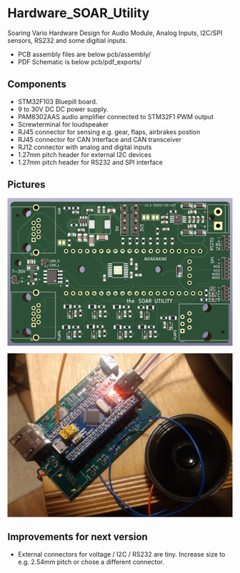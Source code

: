 # Hardware_SOAR_Utility
Soaring Vario Hardware Design for Audio Module, Analog Inputs, I2C/SPI sensors, RS232 and some digitial inputs. 
- PCB assembly files are below pcb/assembly/
- PDF Schematic is below pcb/pdf_exports/ 

## Components
- STM32F103 Bluepill board.
- 9 to 30V DC DC power supply.
- PAM8302AAS  audio amplifier connected to STM32F1 PWM output
- Screwterminal for loudspeaker
- RJ45 connector for sensing e.g. gear, flaps, airbrakes postion
- RJ45 connector for CAN Interface and CAN transceiver
- RJ12 connector with analog and digital inputs
- 1.27mm pitch header for external I2C devices
- 1.27mm pitch header for RS232 and SPI interface


## Pictures
![3D Preview](media/3d_preview.JPG)

![3D Preview](media/board.jpg)



## Improvements for next version
- External connectors for voltage / I2C / RS232 are tiny.  Increase size to e.g. 2.54mm pitch or chose a different connector.
